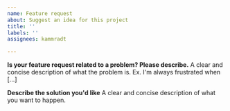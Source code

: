 ```yaml
---
name: Feature request
about: Suggest an idea for this project
title: ''
labels: ''
assignees: kammradt

---
```


**Is your feature request related to a problem? Please describe.**
A clear and concise description of what the problem is. Ex. I'm always frustrated when [...]

**Describe the solution you'd like**
A clear and concise description of what you want to happen.
